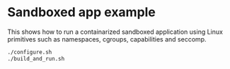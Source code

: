 # Sandboxed app example

This shows how to run a containarized sandboxed application using Linux primitives such as namespaces, cgroups, capabilities and seccomp.

```bash
./configure.sh
./build_and_run.sh
```

